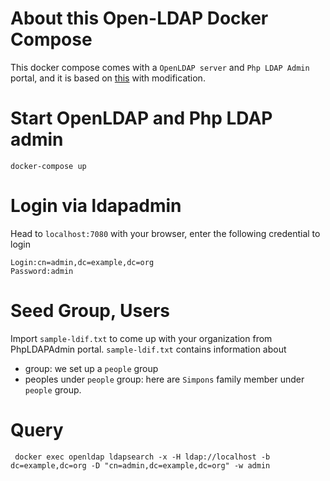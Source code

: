 # About this Open-LDAP Docker Compose
This docker compose  comes with a `OpenLDAP server` and `Php LDAP Admin` portal, and it is based on [this](https://gist.github.com/thomasdarimont/d22a616a74b45964106461efb948df9c) with modification. 

# Start OpenLDAP and Php LDAP admin
```
docker-compose up 
```
# Login via ldapadmin
Head to `localhost:7080` with your browser, enter the following credential to login
``` 
Login:cn=admin,dc=example,dc=org
Password:admin
```

# Seed Group, Users
Import `sample-ldif.txt` to come up with your organization from PhpLDAPAdmin portal. 
`sample-ldif.txt` contains information about 
 * group: we set up a `people` group
 * peoples under `people` group: here are `Simpons` family member under `people` group. 

# Query
```
 docker exec openldap ldapsearch -x -H ldap://localhost -b dc=example,dc=org -D "cn=admin,dc=example,dc=org" -w admin
 ```

 
